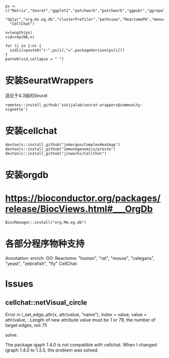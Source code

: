 ```
ps <- c("Matrix","Seurat","ggplot2","patchwork","patchwork","ggpubr","ggrepel","SingleR",
  "dplyr","org.Hs.eg.db","clusterProfiler","pathview","ReactomePA","monocle3","SeuratWrappers",
  "CellChat")

n=length(ps)
vid=rep(NA,n)

for (i in 1:n) {
  vid[i]=paste0("r-",ps[i],"=",packageVersion(ps[i]))
}
paste0(vid,collapse = " ")
```
# 安装SeuratWrappers
适应于4.3版的Seurat
```
remotes::install_github('satijalab/seurat-wrappers@community-vignette')
```

# 安装cellchat
```
devtools::install_github("jokergoo/ComplexHeatmap")
devtools::install_github("immunogenomics/presto")
devtools::install_github("jinworks/CellChat")
```

# 安装orgdb
# https://bioconductor.org/packages/release/BiocViews.html#___OrgDb 
```
BiocManager::install("org.Mm.eg.db")
```

# 各部分程序物种支持
Annotation:
enrich:
  GO:
  Reactome: "human", "rat", "mouse", "celegans", "yeast", "zebrafish", "fly"
CellChat:

# Issues

## cellchat::netVisual_circle

Error in i_set_edge_attr(x, attr(value, "name"), index = value, value = attr(value,  : 
  Length of new attribute value must be 1 or 79, the number of target edges, not 75

solve: 

The package igaph 1.4.0 is not compatible with cellchat. When I changed igraph 1.4.0 to 1.3.5, the problem was solved.